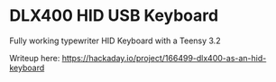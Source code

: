 # DLX400 HID USB Keyboard

Fully working typewriter HID Keyboard with a Teensy 3.2

Writeup here: https://hackaday.io/project/166499-dlx400-as-an-hid-keyboard
